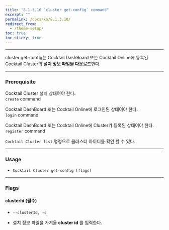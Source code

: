 ```yaml
---
title: "8.1.3.10 `cluster get-config` command"
excerpt: ""
permalink: /docs/ko/8.1.3.10/
redirect_from:
  - /theme-setup/
toc: true
toc_sticky: true
---
```


---
cluster get-config는 Cocktail DashBoard 또는 Cocktail Online에 등록된 Cocktail Cluster의 **설치 정보 파일을 다운로드**한다. 

---

### Prerequisite
Cocktail Cluster 설치 상태여야 한다.  
`create` command 

Cocktail DashBoard 또는 Cocktail Online에 로그인된 상태여야 한다.  
`login` command 

Cocktail DashBoard 또는 Cocktail Online에 Cluster가 등록된 상태여야 한다.  
`register` command 

`Cocktail Cluster list` 명령으로 클러스터 아이디를 확인 할 수 있다.

----
### Usage

* `Cocktail Cluster get-config [flags]`

----
### Flags

#### clusterId (필수)

* `--clusterId, -c`

* 설치 정보 파일을 가져올 **cluster id** 를 입력한다.
